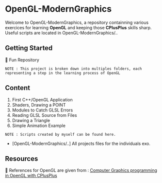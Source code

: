 # OpenGL-ModernGraphics

Welcome to OpenGL-ModernGraphics, a repository containning various exercices for learning __OpenGL__ and keeping those __CPlusPlus__ skills sharp.</br>
Useful scripts are located in OpenGL-ModernGraphics/..

## Getting Started

👾 Fun Repository

```
NOTE : This project is broken down into multiples folders, each representing a step in the learning process of OpenGL
```

## Content

1.  First C++/OpenGL Application
2.  Shaders, Drawing a POINT
3.  Modules to Catch GLSL Errors
4.  Reading GLSL Source from Files
5.  Drawing a Triangle
6.  Simple Animation Example

```
NOTE : Scripts created by myself can be found here.
```

* [OpenGL-ModernGraphics/..] All projects files for the individuals exo.

## Resources

💬 References for OpenGL are given from : [Computer Graphics programming in OpenGL with CPlusPlus]()
